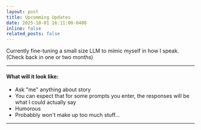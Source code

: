 ```yaml
---
layout: post
title: Upcomming Updates
date: 2025-10-01 16:11:00-0400
inline: false
related_posts: false
---
```


Currently fine-tuning a small size LLM to mimic myself in how I speak. (Check back in one or two months)

---

#### What will it look like:

<ul>
    <li>Ask "me" anything about story</li>
    <li>You can expect that for some prompts you enter, the responses will be what I could actually say</li>
    <li>Humorous</li>
    <li>Probabbly won't make up too much stuff...</li>
</ul>

---
